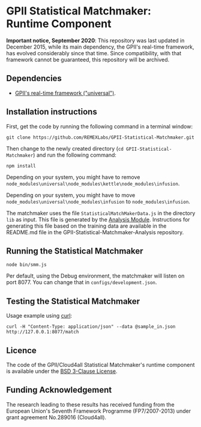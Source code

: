 # GPII Statistical Matchmaker: Runtime Component

**Important notice, September 2020**: This repository was last updated in December 2015, while its main dependency, the GPII's real-time framework, has evolved considerably since that time. Since compatibility, with that framework cannot be guaranteed, this repository will be archived.

## Dependencies

* [GPII's real-time framework ("universal")](https://github.com/GPII/universal).

## Installation instructions

First, get the code by running the following command in a terminal window:

    git clone https://github.com/REMEXLabs/GPII-Statistical-Matchmaker.git

Then change to the newly created directory (`cd GPII-Statistical-Matchmaker`) and run the following command:

    npm install
	
Depending on your system, you might have to remove `node_modules\universal\node_modules\kettle\node_modules\infusion`.
	
Depending on your system, you might have to move `node_modules\universal\node_modules\infusion` to `node_modules\infusion`.

The matchmaker uses the file `StatisticalMatchMakerData.js` in the directory `lib` as input. This file is generated by the [Analysis Module](https://github.com/REMEXLabs/GPII-Statistical-Matchmaker-Analysis). Instructions for generating this file based on the training data are available in the README.md file in the GPII-Statistical-Matchmaker-Analysis
 repository.

## Running the Statistical Matchmaker

    node bin/smm.js
	
Per default, using the Debug environment, the matchmaker will listen on port 8077. You can change that in `configs/development.json`.

## Testing the Statistical Matchmaker
	
Usage example using [curl](http://curl.haxx.se/):

	curl -H "Content-Type: application/json" --data @sample_in.json http://127.0.0.1:8077/match


## Licence

The code of the GPII/Cloud4all Statistical Matchmaker's runtime component is available under the [BSD 3-Clause License](https://github.com/REMEXLabs/GPII-Statistical-Matchmaker/blob/master/LICENSE.txt).

## Funding Acknowledgement

The research leading to these results has received funding from the European
Union's Seventh Framework Programme (FP7/2007-2013) under grant agreement No.289016
(Cloud4all).
